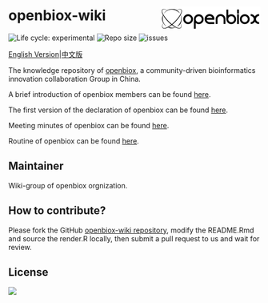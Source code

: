 
# openbiox-wiki <img src="static/img/logo-long.png" align="right" alt="openbiox" width="200"/>

<img src="https://img.shields.io/badge/lifecycle-experimental-orange.svg" alt="Life cycle: experimental"> <img src="https://img.shields.io/github/repo-size/openbiox/openbiox-wiki.svg" alt="Repo size"/> <img src="https://img.shields.io/github/issues/openbiox/openbiox-wiki.svg" alt="issues"/>

[English Version](./README-EN.md)|[中文版](./README.md)

The knowledge repository of [openbiox](https://openbiox.org), a community-driven bioinformatics innovation collaboration Group in China.

A brief introduction of openbiox members can be found [here](./members).

The first version of the declaration of openbiox can be found [here](./declaration).

Meeting minutes of openbiox can be found [here](./minutes).

Routine of openbiox can be found [here](./routine).

## Maintainer

Wiki-group of openbiox orgnization.

## How to contribute?

Please fork the GitHub [openbiox-wiki
repository](https://github.com/openbiox/openbiox-wiki), modify the README.Rmd and source the render.R locally, then submit a pull request to us and wait for review.

## License

[![](https://i.creativecommons.org/l/by-nc-nd/4.0/88x31.png)](https://creativecommons.org/licenses/by-nc-nd/4.0/)
